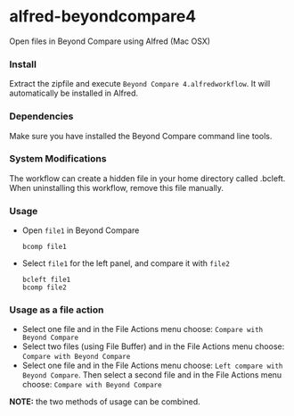 # alfred-beyondcompare4
Open files in Beyond Compare using Alfred (Mac OSX)

<h3>Install</h3>
Extract the zipfile and execute <code>Beyond Compare 4.alfredworkflow</code>. It will automatically be installed in Alfred.

<h3>Dependencies</h3>
Make sure you have installed the Beyond Compare command line tools.

<h3>System Modifications</h3>
The workflow can create a hidden file in your home directory called .bcleft. When uninstalling this workflow, remove this file manually.

<h3>Usage</h3>
<ul>
<li><p>Open <code>file1</code> in Beyond Compare</p>
<code>bcomp file1</code></li>
<li><p>Select <code>file1</code> for the left panel, and compare it with <code>file2</code></p>
<code>bcleft file1</code><br/>
<code>bcomp file2</code></li>
</ul>

<h3>Usage as a file action</h3>
<ul>
<li>Select one file and in the File Actions menu choose: <code>Compare with Beyond Compare</code></li>
<li>Select two files (using File Buffer) and in the File Actions menu choose: <code>Compare with Beyond Compare</code></li>
<li>Select one file and in the File Actions menu choose: <code>Left compare with Beyond Compare</code>. Then select a second file and in the File Actions menu choose: <code>Compare with Beyond Compare</code></li>
</ul>

<strong>NOTE:</strong> the two methods of usage can be combined.
